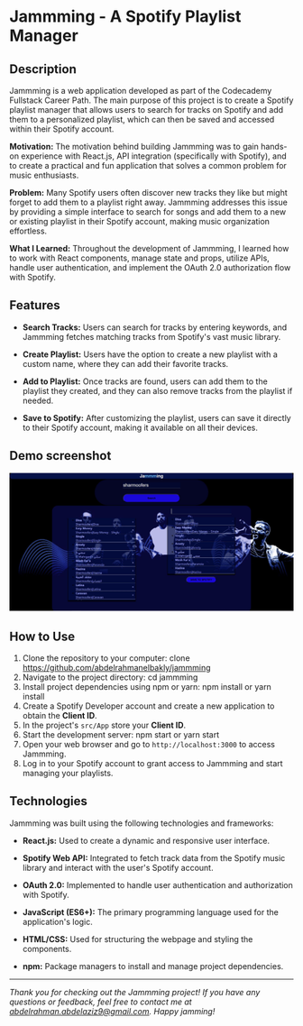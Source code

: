 # Jammming - A Spotify Playlist Manager


## Description

Jammming is a web application developed as part of the Codecademy Fullstack Career Path. The main purpose of this project is to create a Spotify playlist manager that allows users to search for tracks on Spotify and add them to a personalized playlist, which can then be saved and accessed within their Spotify account.

**Motivation:** The motivation behind building Jammming was to gain hands-on experience with React.js, API integration (specifically with Spotify), and to create a practical and fun application that solves a common problem for music enthusiasts.

**Problem:** Many Spotify users often discover new tracks they like but might forget to add them to a playlist right away. Jammming addresses this issue by providing a simple interface to search for songs and add them to a new or existing playlist in their Spotify account, making music organization effortless.

**What I Learned:** Throughout the development of Jammming, I learned how to work with React components, manage state and props, utilize APIs, handle user authentication, and implement the OAuth 2.0 authorization flow with Spotify.

## Features

- **Search Tracks:** Users can search for tracks by entering keywords, and Jammming fetches matching tracks from Spotify's vast music library.

- **Create Playlist:** Users have the option to create a new playlist with a custom name, where they can add their favorite tracks.

- **Add to Playlist:** Once tracks are found, users can add them to the playlist they created, and they can also remove tracks from the playlist if needed.

- **Save to Spotify:** After customizing the playlist, users can save it directly to their Spotify account, making it available on all their devices.

## Demo screenshot

![Jammming Demo](demo.JPG)

## How to Use

1. Clone the repository to your computer:
     clone https://github.com/abdelrahmanelbakly/jammming
2. Navigate to the project directory:
    cd jammming
3. Install project dependencies using npm or yarn:
    npm install
    or
    yarn install
4. Create a Spotify Developer account and create a new application to obtain the **Client ID**.
5. In the project's `src/App` store your **Client ID**.
6. Start the development server:
    npm start
    or
    yarn start
7. Open your web browser and go to `http://localhost:3000` to access Jammming.
8. Log in to your Spotify account to grant access to Jammming and start managing your playlists.

## Technologies

Jammming was built using the following technologies and frameworks:

- **React.js:** Used to create a dynamic and responsive user interface.

- **Spotify Web API:** Integrated to fetch track data from the Spotify music library and interact with the user's Spotify account.

- **OAuth 2.0:** Implemented to handle user authentication and authorization with Spotify.

- **JavaScript (ES6+):** The primary programming language used for the application's logic.

- **HTML/CSS:** Used for structuring the webpage and styling the components.

- **npm:** Package managers to install and manage project dependencies.

---

_Thank you for checking out the Jammming project! If you have any questions or feedback, feel free to contact me at abdelrahman.abdelaziz9@gmail.com. Happy jamming!_




